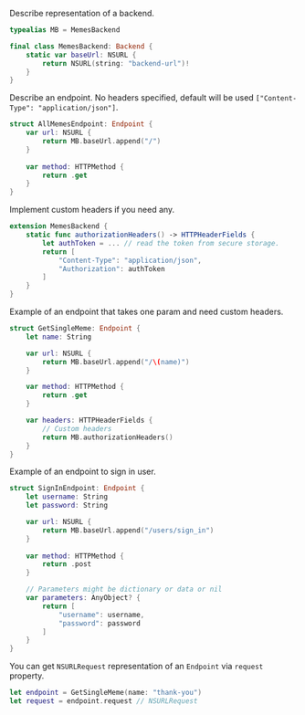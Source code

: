 Describe representation of a backend.
```swift
typealias MB = MemesBackend

final class MemesBackend: Backend {
    static var baseUrl: NSURL {
        return NSURL(string: "backend-url")!
    }
}
```

Describe an endpoint. No headers specified, default will be used `["Content-Type": "application/json"]`.
```swift
struct AllMemesEndpoint: Endpoint {
    var url: NSURL {
        return MB.baseUrl.append("/")
    }
    
    var method: HTTPMethod {
        return .get
    }
}
```

Implement custom headers if you need any.
```swift
extension MemesBackend {
    static func authorizationHeaders() -> HTTPHeaderFields {
        let authToken = ... // read the token from secure storage.
        return [
            "Content-Type": "application/json",
            "Authorization": authToken
        ]
    }
}
```

Example of an endpoint that takes one param and need custom headers.
```swift
struct GetSingleMeme: Endpoint {
    let name: String

    var url: NSURL {
        return MB.baseUrl.append("/\(name)")
    }

    var method: HTTPMethod {
        return .get
    }

    var headers: HTTPHeaderFields {
        // Custom headers
        return MB.authorizationHeaders()
    }
}
```

Example of an endpoint to sign in user.
```swift
struct SignInEndpoint: Endpoint {
    let username: String
    let password: String

    var url: NSURL {
        return MB.baseUrl.append("/users/sign_in")
    }
    
    var method: HTTPMethod {
        return .post
    }

    // Parameters might be dictionary or data or nil
    var parameters: AnyObject? {
        return [
            "username": username,
            "password": password
        ]
    }
}
```

You can get `NSURLRequest` representation of an `Endpoint` via `request` property.
```swift
let endpoint = GetSingleMeme(name: "thank-you")
let request = endpoint.request // NSURLRequest
```
